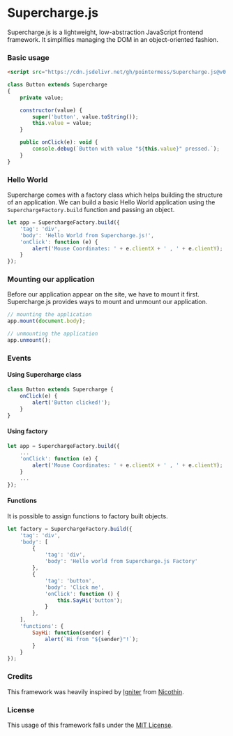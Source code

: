 # Supercharge.js

Supercharge.js is a lightweight, low-abstraction JavaScript frontend framework. It simplifies managing the DOM in an object-oriented fashion.

### Basic usage

```html
<script src="https://cdn.jsdelivr.net/gh/pointermess/Supercharge.js@v0.2/src/Supercharge.js"></script>
```

```js
class Button extends Supercharge
{
    private value;

    constructor(value) {
        super('button', value.toString());
        this.value = value;
    }

    public onClick(e): void {
        console.debug(`Button with value "${this.value}" pressed.`);
    }
}
```

### Hello World

Supercharge comes with a factory class which helps building the structure of an application. We can build a basic Hello World application using the `SuperchargeFactory.build` function and passing an object.

```js
let app = SuperchargeFactory.build({
    'tag': 'div',
    'body': 'Hello World from Supercharge.js!',
    'onClick': function (e) {
        alert('Mouse Coordinates: ' + e.clientX + ' , ' + e.clientY);
    }
});
```

### Mounting our application

Before our application appear on the site, we have to mount it first. Supercharge.js provides ways to mount and unmount our application.

```js
// mounting the application
app.mount(document.body);

// unmounting the application
app.unmount();
```

### Events

#### Using Supercharge class

```js
class Button extends Supercharge {
    onClick(e) {
        alert('Button clicked!');
    }
}
```

#### Using factory

```js
let app = SuperchargeFactory.build({
    ...
    'onClick': function (e) {
        alert('Mouse Coordinates: ' + e.clientX + ' , ' + e.clientY);
    }
    ...
});
```

#### Functions

It is possible to assign functions to factory built objects.

```js
let factory = SuperchargeFactory.build({
    'tag': 'div',
    'body': [
        {
            'tag': 'div',
            'body': 'Hello world from Supercharge.js Factory'
        },
        {
            'tag': 'button',
            'body': 'Click me',
            'onClick': function () {
                this.SayHi('button');
            }
        },
    ],
    'functions': {
        SayHi: function(sender) {
            alert(`Hi from "${sender}"!`);
        }
    }
});
```

### Credits

This framework was heavily inspired by [Igniter](https://github.com/nicoth-in/igniter) from [Nicothin](https://github.com/nicoth-in).

### License

This usage of this framework falls under the [MIT License](https://github.com/pointermess/Supercharge.js/blob/master/LICENSE).
